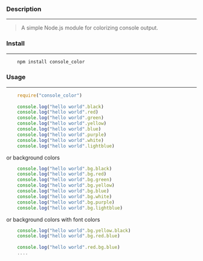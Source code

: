 ### Description
_ _ _
> A simple Node.js module for colorizing console output.

### Install
_ _ _

```js
	npm install console_color
```

### Usage
_ _ _
```js
    require("console_color")
    
    console.log("hello world".black)
    console.log("hello world".red)
    console.log("hello world".green)
    console.log("hello world".yellow)
    console.log("hello world".blue)
    console.log("hello world".purple)
    console.log("hello world".white)
    console.log("hello world".lightblue)
```

or background colors
```js
    console.log("hello world".bg.black)
    console.log("hello world".bg.red)
    console.log("hello world".bg.green)
    console.log("hello world".bg.yellow)
    console.log("hello world".bg.blue)
    console.log("hello world".bg.white)
    console.log("hello world".bg.purple)
    console.log("hello world".bg.lightblue)
```

or background colors with font colors
```js
	console.log("hello world".bg.yellow.black)
	console.log("hello world".bg.red.blue)
	
	console.log("hello world".red.bg.blue)
	....
```
